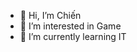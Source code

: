 - 👋 Hi, I’m Chiến
- 👀 I’m interested in Game
- 🌱 I’m currently learning IT

<!---
Chengx295/Chengx295 is a ✨ special ✨ repository because its `README.md` (this file) appears on your GitHub profile.
You can click the Preview link to take a look at your changes.
--->
